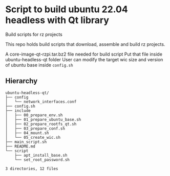 # Script to build ubuntu 22.04 headless with Qt library
Build scripts for rz projects

This repo holds build scripts that download, assemble and build rz projects.

A core-image-qt-rzpi.tar.bz2 file needed for build script
Put that file inside ubuntu-headless-qt folder
User can modify the target wic size and version of ubuntu base inside `config.sh`

## Hierarchy
```
ubuntu-headless-qt/
├── config
│   └── network_interfaces.conf
├── config.sh
├── include
│   ├── 00_prepare_env.sh
│   ├── 01_prepare_ubuntu_base.sh
│   ├── 02_prepare_rootfs_qt.sh
│   ├── 03_prepare_conf.sh
│   ├── 04_mount.sh
│   └── 05_create_wic.sh
├── main_script.sh
├── README.md
└── script
    ├── apt_install_base.sh
    └── set_root_password.sh

3 directories, 12 files
```
